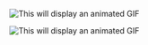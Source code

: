 <p align="center">
<img src="https://s6.uupload.ir/files/screenshot_from_2022-12-06_16-09-56_ze9r.png" alt="This will display an animated GIF" >
</p>

<p align="center">
<img src="https://s6.uupload.ir/files/screencast_from_22-12-09_10_14_28_gb5i.gif" alt="This will display an animated GIF" >
</p>
